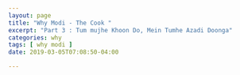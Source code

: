 ```yaml
---
layout: page
title: "Why Modi - The Cook "
excerpt: "Part 3 : Tum mujhe Khoon Do, Mein Tumhe Azadi Doonga"
categories: why
tags: [ why modi ]
date: 2019-03-05T07:08:50-04:00

---
```

